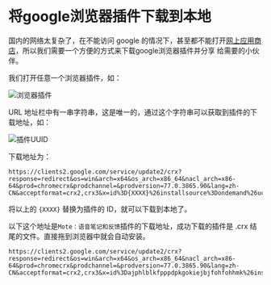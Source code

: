 # 将google浏览器插件下载到本地




国内的网络太复杂了，在不能访问 google 的情况下，甚至都不能打开[网上应用商店]()，所以我们需要一个方便的方式来下载google浏览器插件并分享 给需要的小伙伴。

我们打开任意一个浏览器插件，如：

![浏览器插件](https://cdn.xiaobinqt.cn/xiaobinqt.io/20220310/44011f7633904acfb7ba4d6aaf8721a5.png?imageView2/0/interlace/1/q/50|imageslim " ")

URL 地址栏中有一串字符串，这是唯一的，通过这个字符串可以获取到插件的下载地址，如：

![插件UUID](https://cdn.xiaobinqt.cn/xiaobinqt.io/20220310/cc9222ca1f174fd08017f2b54342ff02.png?imageView2/0/interlace/1/q/50|imageslim " ")

下载地址为：

```shell
https://clients2.google.com/service/update2/crx?response=redirect&os=win&arch=x64&os_arch=x86_64&nacl_arch=x86-64&prod=chromecrx&prodchannel=&prodversion=77.0.3865.90&lang=zh-CN&acceptformat=crx2,crx3&x=id%3D{XXXX}%26installsource%3Dondemand%26uc
```

将以上的 `{XXXX}` 替换为插件的 ID，就可以下载到本地了。

以下这个地址是`Mote：语音笔记和反馈`插件的下载地址，成功下载的插件是 .crx 结尾的文件。直接拖到浏览器中就会自动安装。

```shell
https://clients2.google.com/service/update2/crx?response=redirect&os=win&arch=x64&os_arch=x86_64&nacl_arch=x86-64&prod=chromecrx&prodchannel=&prodversion=77.0.3865.90&lang=zh-CN&acceptformat=crx2,crx3&x=id%3Dajphlblkfpppdpkgokiejbjfohfohhmk%26installsource%3Dondemand%26uc
```



